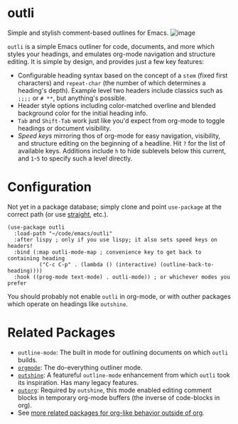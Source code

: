 # outli
Simple and stylish comment-based outlines for Emacs.
![image](https://user-images.githubusercontent.com/93749/190738254-10e41f49-e450-48dc-bc3a-16772d7fe4c3.png)

`outli` is a simple Emacs outliner for code, documents, and more which styles your headings, and emulates org-mode navigation and structure editing.  It is simple by design, and provides just a few key features:

- Configurable heading syntax based on the concept of a `stem` (fixed first characters) and `repeat-char` (the number of which determines a heading's depth).  Example level two headers include classics such as `;;;;` or `# **`, but anything's possible.
- Header style options including color-matched overline and blended background color for the initial heading info.
- `Tab` and `Shift-Tab` work just like you'd expect from org-mode to toggle headings or document visibility. 
- _Speed keys_ mirroring thos of org-mode for easy navigation, visibility, and structure editing on the beginning of a headline.  Hit `?` for the list of available keys.   Additions include `h` to hide sublevels below this current, and `1`-`5` to specify such a level directly. 

# Configuration

Not yet in a package database; simply clone and point `use-package` at the correct path (or use [straight](https://github.com/radian-software/straight.el), etc.).

```elisp
(use-package outli
  :load-path "~/code/emacs/outli"
  :after lispy ; only if you use lispy; it also sets speed keys on headers!
  :bind (:map outli-mode-map ; convenience key to get back to containing heading
	      ("C-c C-p" . (lambda () (interactive) (outline-back-to-heading))))
  :hook ((prog-mode text-mode) . outli-mode)) ; or whichever modes you prefer
```

You should probably not enable `outli` in org-mode, or with outher packages which operate on headings like `outshine`. 

# Related Packages

- `outline-mode`: The built in mode for outlining documents on which `outli` builds. 
- [`orgmode`](https://orgmode.org): The do-everything outliner mode.
- [`outshine`](https://github.com/alphapapa/outshine): A featureful `outline-mode` enhancement from which `outli` took its inspiration.  Has many legacy features. 
- [`outorg`](https://github.com/alphapapa/outorg): Required by `outshine`, this mode enabled editing comment blocks in temporary org-mode buffers (the inverse of code-blocks in org).
- See [more related packages for org-like behavior outside of org](https://orgmode.org/worg/org-tutorials/org-outside-org.html). 
